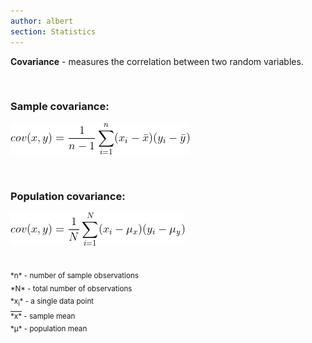 ```yaml
---
author: albert
section: Statistics
---
```

<!--more-->
**Covariance** - measures the correlation between two random variables.

<br />

### Sample covariance:
![Sample variance](/assets/images/handbook/statistics/covariance_sample.gif)

<br />

### Population covariance:
![Population variance](/assets/images/handbook/statistics/covariance_population.gif)

<br />

<sub>
*n* - number of sample observations <br />
*N* - total number of observations <br />
*x<sub>i</sub>* - a single data point <br />
<span style="text-decoration:overline">*x*</span> - sample mean <br />
*&mu;* - population mean
</sub>